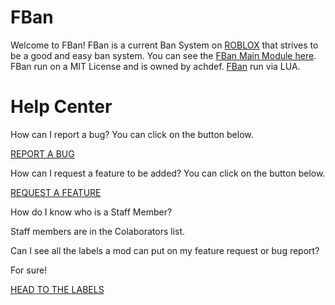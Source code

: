# FBan
Welcome to FBan! FBan is a current Ban System on [ROBLOX](https://roblox.com) that strives to be a good and easy ban system. You can see the [FBan Main Module here](https://roblox.com/library/6602774277/). FBan run on a MIT License and is owned by achdef. [FBan](https://roblox.com/library/6602774277/) run via LUA.
# Help Center
How can I report a bug?
You can click on the button below.


[REPORT A BUG](https://github.com/FBanTeam/FBan/issues/new)

How can I request a feature to be added?
You can click on the button below.


[REQUEST A FEATURE](https://github.com/FBanTeam/FBan/issues/new)

How do I know who is a Staff Member?

Staff members are in the Colaborators list.

Can I see all the labels a mod can put on my feature request or bug report?

For sure!

[HEAD TO THE LABELS](https://github.com/FBanTeam/FBan/labels)
